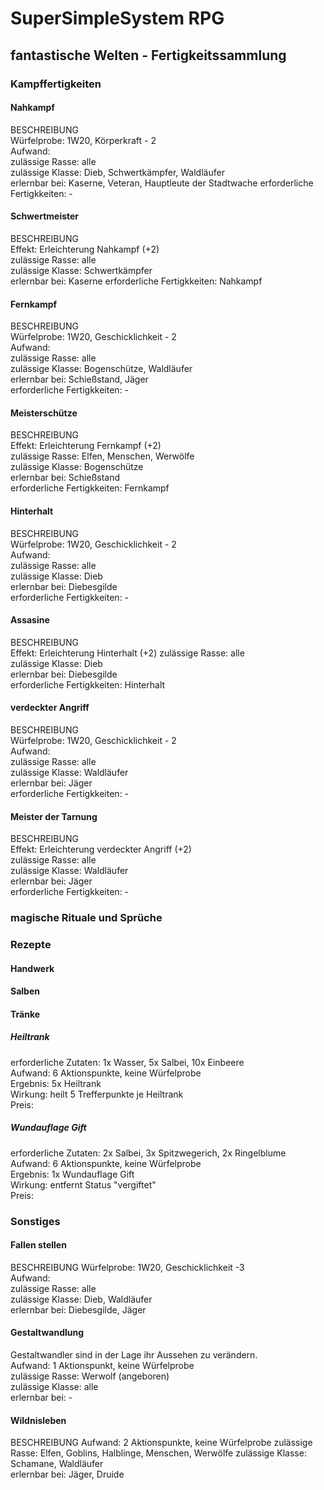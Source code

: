 # SuperSimpleSystem RPG

## fantastische Welten - Fertigkeitssammlung

### Kampffertigkeiten

#### Nahkampf
BESCHREIBUNG  
Würfelprobe: 1W20, Körperkraft - 2  
Aufwand:   
zulässige Rasse: alle  
zulässige Klasse: Dieb, Schwertkämpfer, Waldläufer  
erlernbar bei: Kaserne, Veteran, Hauptleute der Stadtwache
erforderliche Fertigkkeiten: -  

#### Schwertmeister
BESCHREIBUNG  
Effekt: Erleichterung Nahkampf (+2)  
zulässige Rasse: alle  
zulässige Klasse: Schwertkämpfer   
erlernbar bei: Kaserne
erforderliche Fertigkkeiten: Nahkampf  

#### Fernkampf
BESCHREIBUNG  
Würfelprobe: 1W20, Geschicklichkeit - 2  
Aufwand:   
zulässige Rasse: alle  
zulässige Klasse: Bogenschütze, Waldläufer  
erlernbar bei: Schießstand, Jäger  
erforderliche Fertigkkeiten: -  

#### Meisterschütze
BESCHREIBUNG  
Effekt: Erleichterung Fernkampf (+2)  
zulässige Rasse:  Elfen, Menschen, Werwölfe  
zulässige Klasse: Bogenschütze  
erlernbar bei: Schießstand  
erforderliche Fertigkkeiten: Fernkampf  

#### Hinterhalt
BESCHREIBUNG  
Würfelprobe: 1W20, Geschicklichkeit - 2  
Aufwand:   
zulässige Rasse: alle  
zulässige Klasse: Dieb  
erlernbar bei: Diebesgilde  
erforderliche Fertigkkeiten: -  

#### Assasine
BESCHREIBUNG  
Effekt: Erleichterung Hinterhalt (+2)
zulässige Rasse: alle  
zulässige Klasse: Dieb  
erlernbar bei: Diebesgilde  
erforderliche Fertigkkeiten: Hinterhalt  

#### verdeckter Angriff
BESCHREIBUNG  
Würfelprobe: 1W20, Geschicklichkeit - 2  
Aufwand:   
zulässige Rasse: alle  
zulässige Klasse: Waldläufer  
erlernbar bei: Jäger  
erforderliche Fertigkkeiten: -  

#### Meister der Tarnung
BESCHREIBUNG  
Effekt: Erleichterung verdeckter Angriff (+2)  
zulässige Rasse: alle  
zulässige Klasse: Waldläufer  
erlernbar bei: Jäger  
erforderliche Fertigkkeiten: -  

### magische Rituale und Sprüche

### Rezepte

#### Handwerk

#### Salben

#### Tränke

##### Heiltrank
erforderliche Zutaten: 1x Wasser, 5x Salbei, 10x Einbeere  
Aufwand: 6 Aktionspunkte, keine Würfelprobe  
Ergebnis: 5x Heiltrank  
Wirkung: heilt 5 Trefferpunkte je Heiltrank  
Preis:  

##### Wundauflage Gift
erforderliche Zutaten: 2x Salbei, 3x Spitzwegerich, 2x Ringelblume  
Aufwand: 6 Aktionspunkte, keine Würfelprobe  
Ergebnis: 1x Wundauflage Gift  
Wirkung: entfernt Status "vergiftet"  
Preis:  

### Sonstiges

#### Fallen stellen
BESCHREIBUNG
Würfelprobe: 1W20, Geschicklichkeit -3  
Aufwand:   
zulässige Rasse: alle  
zulässige Klasse: Dieb, Waldläufer  
erlernbar bei: Diebesgilde, Jäger

#### Gestaltwandlung
Gestaltwandler sind in der Lage ihr Aussehen zu verändern.  
Aufwand: 1 Aktionspunkt, keine Würfelprobe  
zulässige Rasse: Werwolf (angeboren)  
zulässige Klasse: alle  
erlernbar bei: -

#### Wildnisleben
BESCHREIBUNG
Aufwand: 2 Aktionspunkte, keine Würfelprobe
zulässige Rasse:   Elfen, Goblins, Halblinge, Menschen, Werwölfe
zulässige Klasse: Schamane, Waldläufer  
erlernbar bei: Jäger, Druide